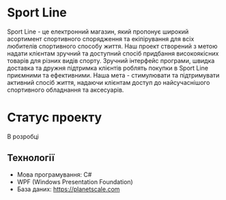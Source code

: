 # Sport Line
Sport Line - це електронний магазин, який пропонує широкий асортимент спортивного спорядження та екіпірування для всіх любителів спортивного способу життя. Наш проект створений з метою надати клієнтам зручний та доступний спосіб придбання високоякісних товарів для різних видів спорту.
Зручний інтерфейс програми, швидка доставка та дружня підтримка клієнтів роблять покупки в Sport Line приємними та ефективними.
Наша мета - стимулювати та підтримувати активний спосіб життя, надаючи клієнтам доступ до найсучаснішого спортивного обладнання та аксесуарів.
# Статус проекту
В розробці
## Технології 
- Мова програмування: C#
- WPF (Windows Presentation Foundation)
- База даних: https://planetscale.com
